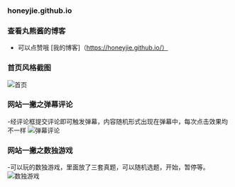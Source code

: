 ### honeyjie.github.io

### 查看丸熊酱的博客
- 可以点赞哦
[我的博客]（https://honeyjie.github.io/）
### 首页风格截图
![首页](https://honeyjie.github.io/picture/index.png)
### 网站一撇之弹幕评论
-经评论框提交评论即可触发弹幕，内容随机形式出现在弹幕中，每次点击效果均不一样
![弹幕评论](https://honeyjie.github.io/picture/tan.png)
### 网站一撇之数独游戏
-可以玩的数独游戏，里面放了三套真题，可以随机选题，开始，暂停等。
![数独游戏](https://honeyjie.github.io/picture/sudoku.png)


